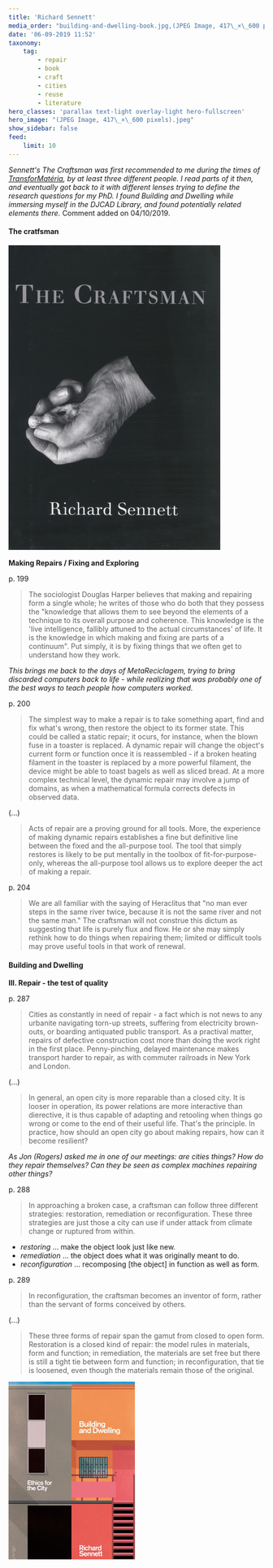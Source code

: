 ```yaml
---
title: 'Richard Sennett'
media_order: "building-and-dwelling-book.jpg,(JPEG Image, 417\_×\_600 pixels).jpeg"
date: '06-09-2019 11:52'
taxonomy:
    tag:
        - repair
        - book
        - craft
        - cities
        - reuse
        - literature
hero_classes: 'parallax text-light overlay-light hero-fullscreen'
hero_image: "(JPEG Image, 417\_×\_600 pixels).jpeg"
show_sidebar: false
feed:
    limit: 10
---
```


*Sennett's The Craftsman was first recommended to me during the times of [TransforMatéria](../transformateria), by at least three different people. I read parts of it then, and eventually got back to it with different lenses trying to define the research questions for my PhD. I found Building and Dwelling while immersing myself in the DJCAD Library, and found potentially related elements there.* Comment added on 04/10/2019.


#### The cratfsman

![](%28JPEG%20Image,%20417%C2%A0%C3%97%C2%A0600%20pixels%29.jpeg)

**Making Repairs / Fixing and Exploring**

p. 199

> The sociologist Douglas Harper believes that making and repairing form a single whole; he writes of those who do both that they possess the "knowledge that allows them to see beyond the elements of a technique to its overall purpose and coherence. This knowledge is the 'live intelligence, fallibly attuned to the actual circumstances' of life. It is the knowledge in which making and fixing are parts of a continuum". Put simply, it is by fixing things that we often get to understand how they work.

*This brings me back to the days of MetaReciclagem, trying to bring discarded computers back to life - while realizing that was probably one of the best ways to teach people how computers worked.*

p. 200

> The simplest way to make a repair is to take something apart, find and fix what's wrong, then restore the object to its former state. This could be called a static repair; it ocurs, for instance, when the blown fuse in a toaster is replaced. A dynamic repair will change the object's current form or function once it is reassembled - if a broken heating filament in the toaster is replaced by a more powerful filament, the device might be able to toast bagels as well as sliced bread. At a more complex technical level, the dynamic repair may involve a jump of domains, as when a mathematical formula corrects defects in observed data. 

(...)

> Acts of repair are a proving ground for all tools. More, the experience of making dynamic repairs establishes a fine but definitive line between the fixed and the all-purpose tool. The tool that simply restores is likely to be put mentally in the toolbox of fit-for-purpose-only, whereas the all-purpose tool allows us to explore deeper the act of making a repair. 

p. 204

> We are all familiar with the saying of Heraclitus that "no man ever steps in the same river twice, because it is not the same river and not the same man." The craftsman will not construe this dictum as suggesting that life is purely flux and flow. He or she may simply rethink how to do things when repairing them; limited or difficult tools may prove useful tools in that work of renewal.

#### Building and Dwelling

**III. Repair - the test of quality**

p. 287

> Cities as constantly in need of repair - a fact which is not news to any urbanite navigating torn-up streets, suffering from electricity brown-outs, or boarding antiquated public transport. As a practival matter, repairs of defective construction cost more than doing the work right in the first place. Penny-pinching, delayed maintenance makes transport harder to repair, as with commuter railroads in New York and London.

(...)

> In general, an open city is more reparable than a closed city. It is looser in operation, its power relations are more interactive than dierective, it is thus capable of adapting and retooling when things go wrong or come to the end of their useful life. That's the principle. In practice, how should an open city go about making repairs, how can it become resilient?

*As Jon (Rogers) asked me in one of our meetings: are cities things? How do they repair themselves? Can they be seen as complex machines repairing other things?*

p. 288

> In approaching a broken case, a craftsman can follow three different strategies: restoration, remediation or reconfiguration. These three strategies are just those a city can use if under attack from climate change or ruptured from within.

- *restoring* ... make the object look just like new.
- *remediation* ... the object does what it was originally meant to do.
- *reconfiguration* ... recomposing \[the object\] in function as well as form.

p. 289

> In reconfiguration, the craftsman becomes an inventor of form, rather than the servant of forms conceived by others.

(...)

> These three forms of repair span the gamut from closed to open form. Restoration is a closed kind of repair: the model rules in materials, form and function; in remediation, the materials are set free but there is still a tight tie between form and function; in reconfiguration, that tie is loosened, even though the materials remain those of the original.

![](building-and-dwelling-book.jpg)
